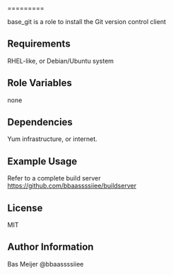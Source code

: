 =========

base_git is a role to install the Git version control client

Requirements
------------

RHEL-like, or Debian/Ubuntu system


Role Variables
--------------
none

Dependencies
------------

Yum infrastructure, or internet.

Example Usage
----------------

Refer to a complete build server https://github.com/bbaassssiiee/buildserver

License
-------

MIT

Author Information
------------------

Bas Meijer
@bbaassssiiee
